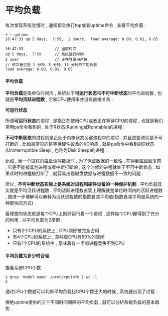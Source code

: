 # 平均负载

每次发现系统变慢时 , 通常都会执行top或者uptime命令 , 查看平均负载 :

```
➜ ~ uptime
16:47:33 up 5 days,  7:59,  2 users,  load average: 0.00, 0.01, 0.05
```

```
16:47:33              // 当前时间
up 5 days,  7:59      // 系统运行时间
2 user                // 正在登录用户数
// 依次是过去 1 分钟、5 分钟、15 分钟的平均负载
load average: 0.00, 0.01, 0.05
```

#### 平均负载

**平均负载**是指单位时间内 , 系统处于**可运行状态**和**不可中断状态**的平均进程数 , 也就是**平均活跃进程数** , 它和CPU使用率并没有直接关系 .

**可运行状态**

所谓**可运行状态**的进程 , 是指正在使用CPU或者正在等待CPU的进程 , 也就是我们常用ps命令看到的 , 处于R状态\(Running或Runnable\)的进程 .

**不可中断状态**的进程则是正处于内核状态关键流程中的进程 , 并且这些流程是不可打断的 , 比如最常见的是等待硬件设备的I/O响应 , 就是ps命令中看到的D状态\(Uninterruptible Sleep , 也称为Disk Sleep\)的进程 .

比如 , 当一个进程向磁盘读写数据时 , 为了保证数据的一致性 , 在得到磁盘回复前 , 它是不能被其他进程或者中断打断的 , 这个时候的进程就处于不可中断状态 . 如果此时的进程被打断了 , 就容易出现磁盘数据与进程数据不一致的问题 .

所以 , **不可中断状态实际上是系统对进程和硬件设备的一种保护机制** . 平均负载其实就是平均活跃进程数 . 平均活跃进程数直观上理解就是单位时间内的活跃进程数 , 跟进一步理解可以解释为活跃进程数的指数衰减平均值\(指数衰减平均是系统的一种更快的方式\) .

最理想的状态就是每个CPU上刚好运行着一个进程 , 这样每个CPU都得到了充分的利用 . 以平均负载为2举例 :

* 只有2个CPU的系统上 , CPU刚好被完全占用
* 有4个CPU的系统上 , 意味着CPU有50%的空闲
* 只有1个CPU的系统中 , 意味着有一半的进程竞争不到CPU

#### 平均负载为多少时合理

查看系统CPU个数

```
$ grep 'model name' /proc/cpuinfo | wc -l
2
```

通过CPU个数就可以判断平均负载比CPU个数还大的时候 , 系统就出现了过载 . 

根绝uptime提供的三个不同时间间隔的平均负载 , 就可以分析系统负载的基本趋势 . 

